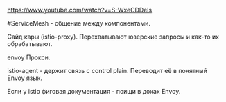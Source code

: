 https://www.youtube.com/watch?v=S-WxeCDDels

#ServiceMesh - общение между компонентами.

Сайд кары (istio-proxy).
Перехватывают юзерские запросы и как-то их обрабатывают.

envoy
Прокси.

istio-agent - держит связь с control plain.
Переводит её в понятный Envoy язык.

Если у istio фиговая документация - поищи в доках Envoy.






